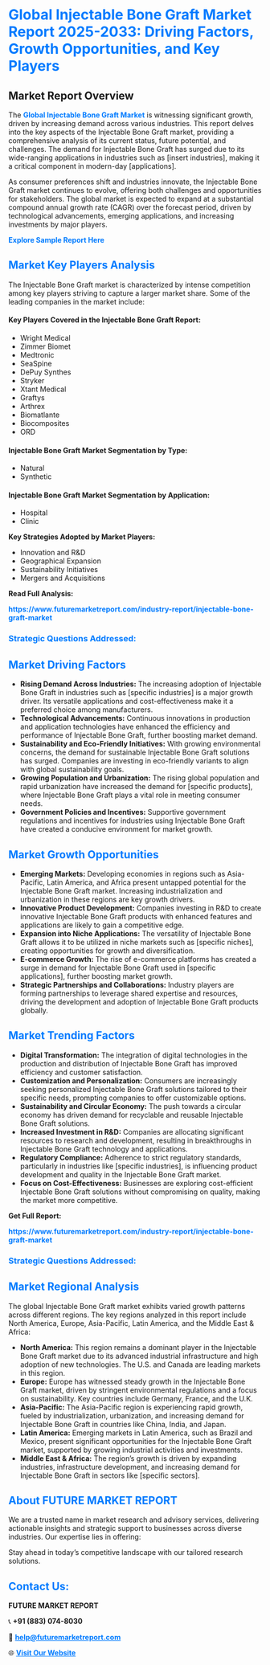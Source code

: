 <h1 style="color: #007BFF;">Global Injectable Bone Graft Market Report 2025-2033: Driving Factors, Growth Opportunities, and Key Players</h1>

<section id="overview">
<h2>Market Report Overview</h2>
<p>The <a href="https://www.futuremarketreport.com/industry-report/injectable-bone-graft-market" style="color: #007BFF; text-decoration: none;"><strong>Global Injectable Bone Graft Market</strong></a> is witnessing significant growth, driven by increasing demand across various industries. This report delves into the key aspects of the Injectable Bone Graft market, providing a comprehensive analysis of its current status, future potential, and challenges. The demand for Injectable Bone Graft has surged due to its wide-ranging applications in industries such as [insert industries], making it a critical component in modern-day [applications].</p>
<p>As consumer preferences shift and industries innovate, the Injectable Bone Graft market continues to evolve, offering both challenges and opportunities for stakeholders. The global market is expected to expand at a substantial compound annual growth rate (CAGR) over the forecast period, driven by technological advancements, emerging applications, and increasing investments by major players.</p>
</section>

<section id="overview">
<p><a href="https://www.futuremarketreport.com/request-sample/reportId=27414" style="color: #007BFF; text-decoration: none;"><strong>Explore Sample Report Here</strong></a></p>
</section>

<section id="key-players">
<h2 style="color: #007BFF;">Market Key Players Analysis</h2>
<p>The Injectable Bone Graft market is characterized by intense competition among key players striving to capture a larger market share. Some of the leading companies in the market include:</p>
<h4>Key Players Covered in the Injectable Bone Graft Report:</h4>
<ul><li>Wright Medical</li><li>Zimmer Biomet</li><li>Medtronic</li><li>SeaSpine</li><li>DePuy Synthes</li><li>Stryker</li><li>Xtant Medical</li><li>Graftys</li><li>Arthrex</li><li>Biomatlante</li><li>Biocomposites</li><li>ORD</li></ul>
<h4>Injectable Bone Graft Market Segmentation by Type:</h4>
<ul><li>Natural</li><li>Synthetic</li></ul>

<h4>Injectable Bone Graft Market Segmentation by Application:</h4>
<ul><li>Hospital</li><li>Clinic</li></ul>
<p><strong>Key Strategies Adopted by Market Players:</strong></p>
<ul>
<li>Innovation and R&D</li>
<li>Geographical Expansion</li>
<li>Sustainability Initiatives</li>
<li>Mergers and Acquisitions</li>
</ul>
</section>

<section>
<p><strong>Read Full Analysis: </strong></p><a href="https://www.futuremarketreport.com/industry-report/injectable-bone-graft-market" style="color: #007BFF; text-decoration: none;"><strong>https://www.futuremarketreport.com/industry-report/injectable-bone-graft-market</strong></a>
<h3 style="color: #007BFF;">Strategic Questions Addressed:</h3>
</section>

<section id="driving-factors">
<h2 style="color: #007BFF;">Market Driving Factors</h2>
<ul>
<li><strong>Rising Demand Across Industries:</strong> The increasing adoption of Injectable Bone Graft in industries such as [specific industries] is a major growth driver. Its versatile applications and cost-effectiveness make it a preferred choice among manufacturers.</li>
<li><strong>Technological Advancements:</strong> Continuous innovations in production and application technologies have enhanced the efficiency and performance of Injectable Bone Graft, further boosting market demand.</li>
<li><strong>Sustainability and Eco-Friendly Initiatives:</strong> With growing environmental concerns, the demand for sustainable Injectable Bone Graft solutions has surged. Companies are investing in eco-friendly variants to align with global sustainability goals.</li>
<li><strong>Growing Population and Urbanization:</strong> The rising global population and rapid urbanization have increased the demand for [specific products], where Injectable Bone Graft plays a vital role in meeting consumer needs.</li>
<li><strong>Government Policies and Incentives:</strong> Supportive government regulations and incentives for industries using Injectable Bone Graft have created a conducive environment for market growth.</li>
</ul>
</section>

<section id="growth-opportunities">
<h2 style="color: #007BFF;">Market Growth Opportunities</h2>
<ul>
<li><strong>Emerging Markets:</strong> Developing economies in regions such as Asia-Pacific, Latin America, and Africa present untapped potential for the Injectable Bone Graft market. Increasing industrialization and urbanization in these regions are key growth drivers.</li>
<li><strong>Innovative Product Development:</strong> Companies investing in R&D to create innovative Injectable Bone Graft products with enhanced features and applications are likely to gain a competitive edge.</li>
<li><strong>Expansion into Niche Applications:</strong> The versatility of Injectable Bone Graft allows it to be utilized in niche markets such as [specific niches], creating opportunities for growth and diversification.</li>
<li><strong>E-commerce Growth:</strong> The rise of e-commerce platforms has created a surge in demand for Injectable Bone Graft used in [specific applications], further boosting market growth.</li>
<li><strong>Strategic Partnerships and Collaborations:</strong> Industry players are forming partnerships to leverage shared expertise and resources, driving the development and adoption of Injectable Bone Graft products globally.</li>
</ul>
</section>

<section id="trending-factors">
<h2 style="color: #007BFF;">Market Trending Factors</h2>
<ul>
<li><strong>Digital Transformation:</strong> The integration of digital technologies in the production and distribution of Injectable Bone Graft has improved efficiency and customer satisfaction.</li>
<li><strong>Customization and Personalization:</strong> Consumers are increasingly seeking personalized Injectable Bone Graft solutions tailored to their specific needs, prompting companies to offer customizable options.</li>
<li><strong>Sustainability and Circular Economy:</strong> The push towards a circular economy has driven demand for recyclable and reusable Injectable Bone Graft solutions.</li>
<li><strong>Increased Investment in R&D:</strong> Companies are allocating significant resources to research and development, resulting in breakthroughs in Injectable Bone Graft technology and applications.</li>
<li><strong>Regulatory Compliance:</strong> Adherence to strict regulatory standards, particularly in industries like [specific industries], is influencing product development and quality in the Injectable Bone Graft market.</li>
<li><strong>Focus on Cost-Effectiveness:</strong> Businesses are exploring cost-efficient Injectable Bone Graft solutions without compromising on quality, making the market more competitive.</li>
</ul>
</section>

<section>
<p><strong>Get Full Report: </strong></p><a href="https://www.futuremarketreport.com/industry-report/injectable-bone-graft-market" style="color: #007BFF; text-decoration: none;"><strong>https://www.futuremarketreport.com/industry-report/injectable-bone-graft-market</strong></a>
<h3 style="color: #007BFF;">Strategic Questions Addressed:</h3>
</section>


<section id="regional-analysis">
<h2 style="color: #007BFF;">Market Regional Analysis</h2>
<p>The global Injectable Bone Graft market exhibits varied growth patterns across different regions. The key regions analyzed in this report include North America, Europe, Asia-Pacific, Latin America, and the Middle East & Africa:</p>
<ul>
<li><strong>North America:</strong> This region remains a dominant player in the Injectable Bone Graft market due to its advanced industrial infrastructure and high adoption of new technologies. The U.S. and Canada are leading markets in this region.</li>
<li><strong>Europe:</strong> Europe has witnessed steady growth in the Injectable Bone Graft market, driven by stringent environmental regulations and a focus on sustainability. Key countries include Germany, France, and the U.K.</li>
<li><strong>Asia-Pacific:</strong> The Asia-Pacific region is experiencing rapid growth, fueled by industrialization, urbanization, and increasing demand for Injectable Bone Graft in countries like China, India, and Japan.</li>
<li><strong>Latin America:</strong> Emerging markets in Latin America, such as Brazil and Mexico, present significant opportunities for the Injectable Bone Graft market, supported by growing industrial activities and investments.</li>
<li><strong>Middle East & Africa:</strong> The region’s growth is driven by expanding industries, infrastructure development, and increasing demand for Injectable Bone Graft in sectors like [specific sectors].</li>
</ul>
</section>

<footer>
<h2 style="color: #007BFF;">About FUTURE MARKET REPORT</h2>
<p>We are a trusted name in market research and advisory services, delivering actionable insights and strategic support to businesses across diverse industries. Our expertise lies in offering:</p>

<p>Stay ahead in today’s competitive landscape with our tailored research solutions.</p>

<h2 style="color: #007BFF;">Contact Us:</h2>
<p><strong>FUTURE MARKET REPORT</strong></p>
<p>📞 <strong>+91 (883) 074-8030</strong></p>
<p>📧 <strong><a href="mailto:help@futuremarketreport.com" style="color: #007BFF;">help@futuremarketreport.com</a></strong></p>
<p>🌐 <strong><a href="https://www.futuremarketreport.com/" style="color: #007BFF;">Visit Our Website</a></strong></p>
</footer>